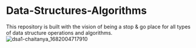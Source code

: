 # Data-Structures-Algorithms
This repository is built with the vision of being a stop &amp; go place for all types of data structure operations and algorithms.
![dsa1-chaitanya_1682004717910](https://user-images.githubusercontent.com/92939434/233416791-2b00c454-05cb-469d-b55c-79fdd7163b06.jpg)
